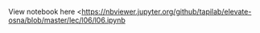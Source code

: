 View notebook here <https://nbviewer.jupyter.org/github/tapilab/elevate-osna/blob/master/lec/l06/l06.ipynb
